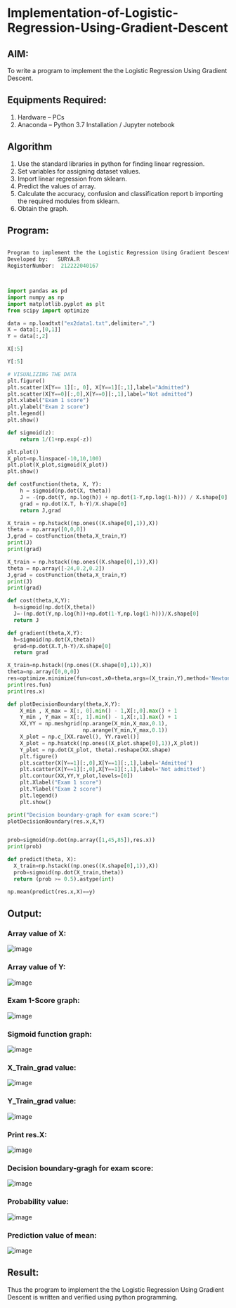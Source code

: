 # Implementation-of-Logistic-Regression-Using-Gradient-Descent

## AIM:

To write a program to implement the the Logistic Regression Using Gradient Descent.

## Equipments Required:

1. Hardware – PCs
2. Anaconda – Python 3.7 Installation / Jupyter notebook

## Algorithm

1. Use the standard libraries in python for finding linear regression.
2. Set variables for assigning dataset values.
3. Import linear regression from sklearn.
4. Predict the values of array.
5. Calculate the accuracy, confusion and classification report b importing the required modules from sklearn.
6. Obtain the graph.

## Program:

```python

Program to implement the the Logistic Regression Using Gradient Descent.
Developed by:   SURYA.R
RegisterNumber:  212222040167



import pandas as pd
import numpy as np
import matplotlib.pyplot as plt
from scipy import optimize

data = np.loadtxt("ex2data1.txt",delimiter=",")
X = data[:,[0,1]]
Y = data[:,2]

X[:5]

Y[:5]

# VISUALIZING THE DATA
plt.figure()
plt.scatter(X[Y== 1][:, 0], X[Y==1][:,1],label="Admitted")
plt.scatter(X[Y==0][:,0],X[Y==0][:,1],label="Not admitted")
plt.xlabel("Exam 1 score")
plt.ylabel("Exam 2 score")
plt.legend()
plt.show()

def sigmoid(z):
    return 1/(1+np.exp(-z))

plt.plot()
X_plot=np.linspace(-10,10,100)
plt.plot(X_plot,sigmoid(X_plot))
plt.show()

def costFunction(theta, X, Y):
    h = sigmoid(np.dot(X, theta))
    J = -(np.dot(Y, np.log(h)) + np.dot(1-Y,np.log(1-h))) / X.shape[0]
    grad = np.dot(X.T, h-Y)/X.shape[0]
    return J,grad

X_train = np.hstack((np.ones((X.shape[0],1)),X))
theta = np.array([0,0,0])
J,grad = costFunction(theta,X_train,Y)
print(J)
print(grad)

X_train = np.hstack((np.ones((X.shape[0],1)),X))
theta = np.array([-24,0.2,0.2])
J,grad = costFunction(theta,X_train,Y)
print(J)
print(grad)

def cost(theta,X,Y):
  h=sigmoid(np.dot(X,theta))
  J=-(np.dot(Y,np.log(h))+np.dot(1-Y,np.log(1-h)))/X.shape[0]
  return J

def gradient(theta,X,Y):
  h=sigmoid(np.dot(X,theta))
  grad=np.dot(X.T,h-Y)/X.shape[0]
  return grad

X_train=np.hstack((np.ones((X.shape[0],1)),X))
theta=np.array([0,0,0])
res=optimize.minimize(fun=cost,x0=theta,args=(X_train,Y),method='Newton-CG',jac=gradient)
print(res.fun)
print(res.x)

def plotDecisionBoundary(theta,X,Y):
    X_min , X_max = X[:, 0].min() - 1,X[:,0].max() + 1
    Y_min , Y_max = X[:, 1].min() - 1,X[:,1].max() + 1
    XX,YY = np.meshgrid(np.arange(X_min,X_max,0.1),
                        np.arange(Y_min,Y_max,0.1))
    X_plot = np.c_[XX.ravel(), YY.ravel()]
    X_plot = np.hsatck((np.ones((X_plot.shape[0],1)),X_plot))
    Y_plot = np.dot(X_plot, theta).reshape(XX.shape)
    plt.figure()
    plt.scatter(X[Y==1][:,0],X[Y==1][:,1],label='Admitted')
    plt.scatter(X[Y==1][:,0],X[Y==1][:,1],label='Not admitted')
    plt.contour(XX,YY,Y_plot,levels=[0])
    plt.Xlabel("Exam 1 score")
    plt.Ylabel("Exam 2 score")
    plt.legend()
    plt.show()

print("Decision boundary-graph for exam score:")
plotDecisionBoundary(res.x,X,Y)


prob=sigmoid(np.dot(np.array([1,45,85]),res.x))
print(prob)

def predict(theta, X):
  X_train=np.hstack((np.ones((X.shape[0],1)),X))
  prob=sigmoid(np.dot(X_train,theta))
  return (prob >= 0.5).astype(int)

np.mean(predict(res.x,X)==y)


```

## Output:

### Array value of X:

![image](https://github.com/ATHMAJ03/-Implementation-of-Logistic-Regression-Using-Gradient-Descent/assets/118753139/2039db78-c0f7-4ca1-8b16-13bab4ca13f2)

### Array value of Y:

![image](https://github.com/ATHMAJ03/-Implementation-of-Logistic-Regression-Using-Gradient-Descent/assets/118753139/4e535914-e794-46a6-b541-fdf7d6ce92fd)

### Exam 1-Score graph:

![image](https://github.com/ATHMAJ03/-Implementation-of-Logistic-Regression-Using-Gradient-Descent/assets/118753139/f92f6c73-2929-4c73-9ae0-d4c003c9c8fa)

### Sigmoid function graph:

![image](https://github.com/ATHMAJ03/-Implementation-of-Logistic-Regression-Using-Gradient-Descent/assets/118753139/fe65a173-b3d3-49da-9dcf-d96f8c9e5f35)


### X_Train_grad value:
![image](https://github.com/ATHMAJ03/-Implementation-of-Logistic-Regression-Using-Gradient-Descent/assets/118753139/6d6099a8-a67f-4660-9048-a75df93d4147)


### Y_Train_grad value:

![image](https://github.com/ATHMAJ03/-Implementation-of-Logistic-Regression-Using-Gradient-Descent/assets/118753139/3ca57469-055a-4c98-a64c-a48da5f0513a)


### Print res.X:



![image](https://github.com/ATHMAJ03/-Implementation-of-Logistic-Regression-Using-Gradient-Descent/assets/118753139/d7172004-c9f4-44c6-ac55-a29f6eb53f16)







### Decision boundary-gragh for exam score:

![image](https://github.com/ATHMAJ03/-Implementation-of-Logistic-Regression-Using-Gradient-Descent/assets/118753139/dcccd452-63a8-40d5-9a74-649521cd1541)


### Probability value:
![image](https://github.com/ATHMAJ03/-Implementation-of-Logistic-Regression-Using-Gradient-Descent/assets/118753139/1cedaeb5-da9b-4f13-a7aa-e4c1029cb329)


### Prediction value of mean:

![image](https://github.com/ATHMAJ03/-Implementation-of-Logistic-Regression-Using-Gradient-Descent/assets/118753139/aca5652f-356e-4774-923c-0b8806893d98)

## Result:

Thus the program to implement the the Logistic Regression Using Gradient Descent is written and verified using python programming.
